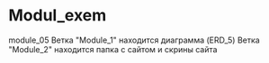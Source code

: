 # Modul_exem
module_05
Ветка "Module_1" находится диаграмма (ERD_5)
Ветка "Module_2" находится папка с сайтом и скрины сайта
